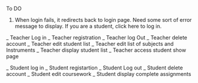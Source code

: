 To DO

1. When login fails, it redirects back to login page.
      Need some sort of error message to display.
If you are a student, click here to log in.



_ Teacher Log in
_ Teacher registration
_ Teacher log Out
_ Teacher delete account
_ Teacher edit student list
_ Teacher edit list of subjects and Instruments
_ Teacher display student list
    _ Teacher access student show page


_ Student log in
_ Student registartion
_ Student Log out
_ Student delete account
_ Student edit coursework
_ Student display complete assignments

